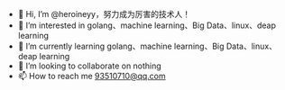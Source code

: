 - 👋 Hi, I’m @heroineyy，努力成为厉害的技术人！
- 👀 I’m interested in golang、machine learning、Big Data、linux、deap learning
- 🌱 I’m currently learning golang、machine learning、Big Data、linux、deap learning
- 💞️ I’m looking to collaborate on nothing
- 📫 How to reach me 93510710@qq.com


